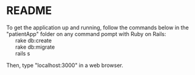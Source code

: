 # README

To get the application up and running, follow the commands below in the "patientApp" folder on any command pompt with Ruby on Rails:<br />
     &nbsp;&nbsp;&nbsp;&nbsp;&nbsp; rake db:create<br />
     &nbsp;&nbsp;&nbsp;&nbsp;&nbsp; rake db:migrate<br />
     &nbsp;&nbsp;&nbsp;&nbsp;&nbsp; rails s <br />

Then, type "localhost:3000" in a web browser. 
